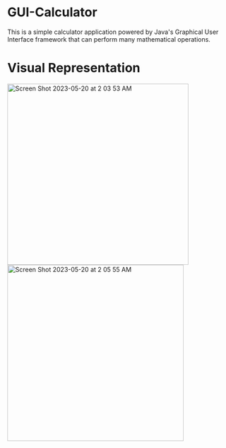 # GUI-Calculator
This is a simple calculator application powered by Java's Graphical User Interface framework that can perform many mathematical operations. 

# Visual Representation 
<img width="410" alt="Screen Shot 2023-05-20 at 2 03 53 AM" src="https://github.com/tahmidfaiz/GUI-Calculator/assets/113638585/e5cca255-8881-42f2-a701-5dab619baa5d">
<img width="399" alt="Screen Shot 2023-05-20 at 2 05 55 AM" src="https://github.com/tahmidfaiz/GUI-Calculator/assets/113638585/43cea68e-82c1-4652-b580-b8aeb667060a">
